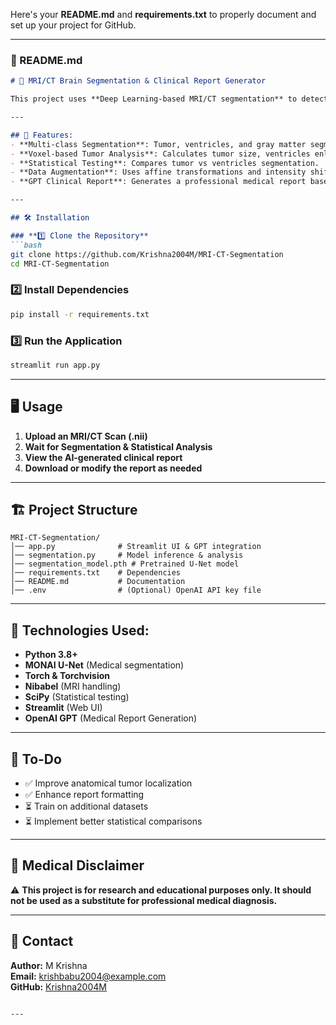 Here's your **README.md** and **requirements.txt** to properly document and set up your project for GitHub.  

---

### **📜 README.md**
```md
# 🧠 MRI/CT Brain Segmentation & Clinical Report Generator

This project uses **Deep Learning-based MRI/CT segmentation** to detect brain tumors, ventricles, and gray matter, followed by **GPT-powered clinical report generation**.  

---

## 🚀 Features:
- **Multi-class Segmentation**: Tumor, ventricles, and gray matter segmentation using **MONAI U-Net**.
- **Voxel-based Tumor Analysis**: Calculates tumor size, ventricles enlargement, and gray matter condition.
- **Statistical Testing**: Compares tumor vs ventricles segmentation.
- **Data Augmentation**: Uses affine transformations and intensity shifts for model robustness.
- **GPT Clinical Report**: Generates a professional medical report based on segmentation findings.

---

## 🛠 Installation

### **1️⃣ Clone the Repository**
```bash
git clone https://github.com/Krishna2004M/MRI-CT-Segmentation
cd MRI-CT-Segmentation
```

### **2️⃣ Install Dependencies**
```bash
pip install -r requirements.txt
```

### **3️⃣ Run the Application**
```bash
streamlit run app.py
```

---

## 🖥 Usage
1. **Upload an MRI/CT Scan (.nii)**
2. **Wait for Segmentation & Statistical Analysis**
3. **View the AI-generated clinical report**
4. **Download or modify the report as needed**

---

## 🏗 Project Structure
```
MRI-CT-Segmentation/
│── app.py              # Streamlit UI & GPT integration
│── segmentation.py     # Model inference & analysis
│── segmentation_model.pth # Pretrained U-Net model
│── requirements.txt    # Dependencies
│── README.md           # Documentation
│── .env                # (Optional) OpenAI API key file
```

---

## 🔬 Technologies Used:
- **Python 3.8+**
- **MONAI U-Net** (Medical segmentation)
- **Torch & Torchvision**
- **Nibabel** (MRI handling)
- **SciPy** (Statistical testing)
- **Streamlit** (Web UI)
- **OpenAI GPT** (Medical Report Generation)

---

## 📌 To-Do
- ✅ Improve anatomical tumor localization  
- ✅ Enhance report formatting  
- ⏳ Train on additional datasets  
- ⏳ Implement better statistical comparisons  

---

## 🏥 Medical Disclaimer
⚠️ **This project is for research and educational purposes only. It should not be used as a substitute for professional medical diagnosis.**  


---

## 📧 Contact
**Author:** M Krishna  
**Email:** krishbabu2004@example.com  
**GitHub:** [Krishna2004M](https://github.com/Krishna2004M/MRI-CT-Segmentation)
```

---

